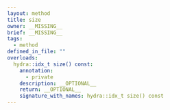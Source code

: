 ```yaml
---
layout: method
title: size
owner: __MISSING__
brief: __MISSING__
tags:
  - method
defined_in_file: ""
overloads:
  hydra::idx_t size() const:
    annotation:
      - private
    description: __OPTIONAL__
    return: __OPTIONAL__
    signature_with_names: hydra::idx_t size() const
---
```

